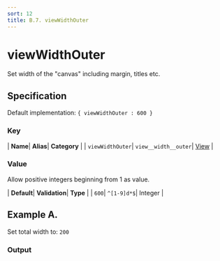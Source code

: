 ```yaml
---
sort: 12
title: B.7. viewWidthOuter
---
```

# viewWidthOuter

Set width of the "canvas" including margin, titles etc.


## Specification

Default implementation: ```{ viewWidthOuter : 600 }```

### Key

| **Name**| **Alias**| **Category** |
| ```viewWidthOuter```| ```view__width__outer```| [View](../options/#view) |

### Value

Allow positive integers beginning from 1 as value.

| **Default**| **Validation**| **Type** |
| ```600```| ```^[1-9]d*$```| Integer |



## Example A.

Set total width to: ```200```

### Output

  <div id="a">
      <script> 
          d3.statosio( 
    file, 
    "name", 
    [ "mobile" ], 
    { "viewWidthOuter" : 200, "view__dom_id" : "a" }
)

      </script>
  </div>

Open output in a [blank window](../sources/viewWidthOuter--example-a.html){:target="_self"}. 
Download examples [as zip](../sources/viewWidthOuter.zip){:target="_blank"}. 

### Parameters

This dataset shows the mobile google pagerank performance score for a certain website.

| | **Value** | **Type** |
|------:|:------|:------|
| **Source** | ["../data/performance.json"](../data/performance.json) | String |
| **X** | ```"name"``` | String |
| **Y** | ```[ "mobile" ]``` | Array |
| **Options** | ```{ "viewWidthOuter" : 200 }``` | Object |


### Source Code

* Invoke Function

```javascript
d3.statosio( 
    file, 
    "name", 
    [ "mobile" ], 
    { "viewWidthOuter" : 200 }
)
```

* HTML Implementation

```html
<!DOCTYPE html>
<head>
    <title>d3.statosio - viewWidthOuter</title>
    <meta content="text/html;charset=utf-8" http-equiv="Content-Type">
    <meta content="utf-8" http-equiv="encoding">
    <script src="https://cdnjs.cloudflare.com/ajax/libs/d3/6.2.0/d3.js"></script>
    <script src="../libs/statosio.js"></script>
</head>
<body>
    <script>
        d3.json( "../data/performance.json" )
            .then( ( file ) => {
                d3.statosio( 
                    file, 
                    "name", 
                    [ "mobile" ], 
                    { "viewWidthOuter" : 200 }
                )
            } )
    </script>
</body>
```
## Example B.

Set total width to: ```800```

### Output

  <div id="b">
      <script> 
          d3.statosio( 
    file, 
    "name", 
    [ "mobile" ], 
    { "viewWidthOuter" : 800, "view__dom_id" : "b" }
)

      </script>
  </div>

Open output in a [blank window](../sources/viewWidthOuter--example-b.html){:target="_self"}. 
Download examples [as zip](../sources/viewWidthOuter.zip){:target="_blank"}. 

### Parameters

This dataset shows the mobile google pagerank performance score for a certain website.

| | **Value** | **Type** |
|------:|:------|:------|
| **Source** | ["../data/performance.json"](../data/performance.json) | String |
| **X** | ```"name"``` | String |
| **Y** | ```[ "mobile" ]``` | Array |
| **Options** | ```{ "viewWidthOuter" : 800 }``` | Object |


### Source Code

* Invoke Function

```javascript
d3.statosio( 
    file, 
    "name", 
    [ "mobile" ], 
    { "viewWidthOuter" : 800 }
)
```

* HTML Implementation

```html
<!DOCTYPE html>
<head>
    <title>d3.statosio - viewWidthOuter</title>
    <meta content="text/html;charset=utf-8" http-equiv="Content-Type">
    <meta content="utf-8" http-equiv="encoding">
    <script src="https://cdnjs.cloudflare.com/ajax/libs/d3/6.2.0/d3.js"></script>
    <script src="../libs/statosio.js"></script>
</head>
<body>
    <script>
        d3.json( "../data/performance.json" )
            .then( ( file ) => {
                d3.statosio( 
                    file, 
                    "name", 
                    [ "mobile" ], 
                    { "viewWidthOuter" : 800 }
                )
            } )
    </script>
</body>
```

